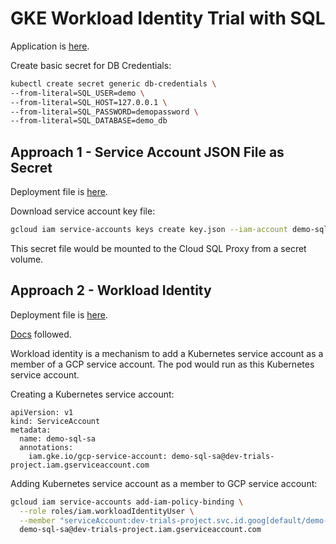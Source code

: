 # GKE Workload Identity Trial with SQL

Application is [here](./main.py).

Create basic secret for DB Credentials:
```bash
kubectl create secret generic db-credentials \
--from-literal=SQL_USER=demo \
--from-literal=SQL_HOST=127.0.0.1 \
--from-literal=SQL_PASSWORD=demopassword \
--from-literal=SQL_DATABASE=demo_db
```

## Approach 1 - Service Account JSON File as Secret

Deployment file is [here](./manifest.yaml).

Download service account key file:
```bash
gcloud iam service-accounts keys create key.json --iam-account demo-sql-sa@dev-trials-project.iam.gserviceaccount.com
```

This secret file would be mounted to the Cloud SQL Proxy from a secret volume.

## Approach 2 - Workload Identity

Deployment file is [here](./manifest-id.yaml).

[Docs](https://cloud.google.com/sql/docs/mysql/connect-kubernetes-engine) followed.

Workload identity is a mechanism to add a Kubernetes service account as a member of a GCP service account. The pod would run as this Kubernetes service account.

Creating a Kubernetes service account:
```
apiVersion: v1
kind: ServiceAccount
metadata:
  name: demo-sql-sa
  annotations:
    iam.gke.io/gcp-service-account: demo-sql-sa@dev-trials-project.iam.gserviceaccount.com
```

Adding Kubernetes service account as a member to GCP service account:
```bash
gcloud iam service-accounts add-iam-policy-binding \
  --role roles/iam.workloadIdentityUser \
  --member "serviceAccount:dev-trials-project.svc.id.goog[default/demo-sql-sa]" \
  demo-sql-sa@dev-trials-project.iam.gserviceaccount.com
```